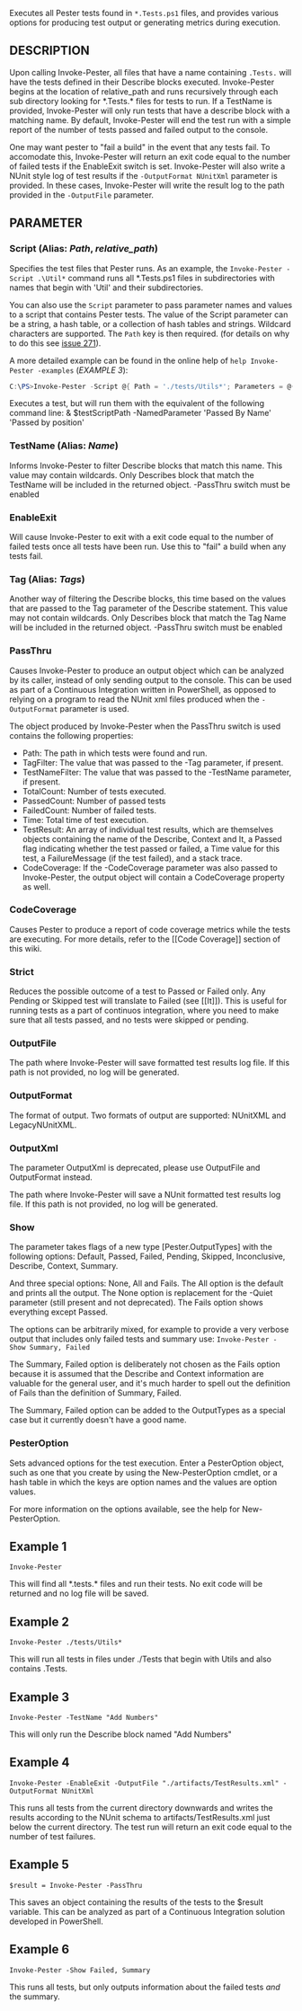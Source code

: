 Executes all Pester tests found in `*.Tests.ps1` files, and provides various
options for producing test output or generating metrics during execution.

DESCRIPTION
------------
Upon calling Invoke-Pester, all files that have a name containing 
`.Tests.` will have the tests defined in their Describe blocks 
executed. Invoke-Pester begins at the location of relative_path and 
runs recursively through each sub directory looking for 
\*.Tests.\* files for tests to run. If a TestName is provided, 
Invoke-Pester will only run tests that have a describe block with a 
matching name. By default, Invoke-Pester will end the test run with a 
simple report of the number of tests passed and failed output to the 
console. 

One may want pester to "fail a build" in the event that any 
tests fail. To accomodate this, Invoke-Pester will return an exit 
code equal to the number of failed tests if the EnableExit switch is 
set. Invoke-Pester will also write a NUnit style log of test results 
if the `-OutputFormat NUnitXml` parameter is provided. In these cases, Invoke-Pester 
will write the result log to the path provided in the `-OutputFile`
parameter.

PARAMETER 
----------
### Script (Alias: _Path_, _relative_path_)
Specifies the test files that Pester runs. As an example, the `Invoke-Pester -Script .\Util*` command runs all *.Tests.ps1 files in subdirectories with names that begin with 'Util' and their subdirectories.

You can also use the `Script` parameter to pass parameter names and values to a script that contains Pester tests. The value of the Script parameter can be a string, a hash table, or a collection of hash tables and strings. Wildcard characters are supported. The `Path` key is then required. (for details on why to do this see [issue 271](https://github.com/pester/Pester/issues/271)).

A more detailed example can be found in the online help of `help Invoke-Pester -examples` (*EXAMPLE 3*):

``` powershell
C:\PS>Invoke-Pester -Script @{ Path = './tests/Utils*'; Parameters = @{ NamedParameter = 'Passed By Name' }; Arguments = @('Passed by position') }
```

Executes a test, but will run them with the equivalent of the following command line:  & $testScriptPath -NamedParameter 'Passed By Name' 'Passed by position'

### TestName (Alias: _Name_)
Informs Invoke-Pester to filter Describe blocks that match this name. This value may contain wildcards. Only Describes block that match the TestName will be included in the returned object. -PassThru switch must be enabled

### EnableExit
Will cause Invoke-Pester to exit with a exit code equal to the number of failed tests once all tests have been run. Use this to "fail" a build when any tests fail.

### Tag (Alias: _Tags_)
Another way of filtering the Describe blocks, this time based on the values that are passed to the Tag parameter of the Describe statement.  This value may not contain wildcards. Only Describes block that match the Tag Name will be included in the returned object. -PassThru switch must be enabled

### PassThru
Causes Invoke-Pester to produce an output object which can be analyzed by its caller, instead of only sending output to the console.  This can be used as part of a Continuous Integration written in PowerShell, as opposed to relying on a program to read the NUnit xml files produced when the `-OutputFormat` parameter is used.

The object produced by Invoke-Pester when the PassThru switch is used contains the following properties:

- Path:  The path in which tests were found and run.
- TagFilter:  The value that was passed to the -Tag parameter, if present.
- TestNameFilter:  The value that was passed to the -TestName parameter, if present.
- TotalCount:  Number of tests executed. 
- PassedCount:  Number of passed tests
- FailedCount:  Number of failed tests.
- Time:  Total time of test execution.
- TestResult:  An array of individual test results, which are themselves objects containing the name of the Describe, Context and It, a Passed flag indicating whether the test passed or failed, a Time value for this test, a FailureMessage (if the test failed), and a stack trace.
- CodeCoverage:  If the -CodeCoverage parameter was also passed to Invoke-Pester, the output object will contain a CodeCoverage property as well.

### CodeCoverage
Causes Pester to produce a report of code coverage metrics while the tests are executing.  For more details, refer to the [[Code Coverage]] section of this wiki.

### Strict
Reduces the possible outcome of a test to Passed or Failed only. Any Pending or Skipped test will translate to Failed (see [[It]]). This is useful for running tests as a part of continuos integration, where you need to make sure that all tests passed, and no tests were skipped or pending.

### OutputFile
The path where Invoke-Pester will save formatted test results log file. If this path is not provided, no log will be generated.

### OutputFormat
The format of output. Two formats of output are supported: NUnitXML and LegacyNUnitXML.

### OutputXml
The parameter OutputXml is deprecated, please use OutputFile and OutputFormat 
instead.
    
The path where Invoke-Pester will save a NUnit formatted test results log file. 
If this path is not provided, no log will be generated.

### Show
The parameter takes flags of a new type [Pester.OutputTypes] with the following options: Default, Passed, Failed, Pending,
Skipped, Inconclusive, Describe, Context, Summary.

And three special options: None, All and Fails. The All option is the default and prints all the output. The None option is replacement for the -Quiet parameter (still present and not deprecated). The Fails option shows everything except Passed.

The options can be arbitrarily mixed, for example to provide a very verbose output that includes only failed tests and summary use:
`Invoke-Pester -Show Summary, Failed`

The Summary, Failed option is deliberately not chosen as the Fails option because it is assumed that the Describe and Context information are valuable for the general user, and it's much harder to spell out the definition of Fails than the definition of Summary, Failed.

The Summary, Failed option can be added to the OutputTypes as a special case but it currently doesn't have a good name.


### PesterOption
Sets advanced options for the test execution.  Enter a PesterOption object, such as one that you create by using the New-PesterOption cmdlet, or a hash table in which the keys are option names and the values are option values.

For more information on the options available, see the help for New-PesterOption.

Example 1
---------
    Invoke-Pester

This will find all \*.tests.\* files and run their tests. No exit code will be returned and no log file will be saved.

Example 2
-----------

    Invoke-Pester ./tests/Utils*

This will run all tests in files under ./Tests that begin with Utils and also contains .Tests.

Example 3
-----------

    Invoke-Pester -TestName "Add Numbers"

This will only run the Describe block named "Add Numbers"

Example 4
------------

    Invoke-Pester -EnableExit -OutputFile "./artifacts/TestResults.xml" -OutputFormat NUnitXml

This runs all tests from the current directory downwards and writes the results according to the NUnit schema to artifacts/TestResults.xml just below the current directory. The test run will return an exit code equal to the number of test failures.

Example 5
------------

    $result = Invoke-Pester -PassThru

This saves an object containing the results of the tests to the $result variable.  This can be analyzed as part of a Continuous Integration solution developed in PowerShell.

Example 6
------------

    Invoke-Pester -Show Failed, Summary

This runs all tests, but only outputs information about the failed tests _and_ the summary.